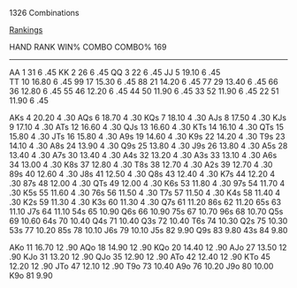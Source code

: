 1326 Combinations

[Rankings](https://www.gamblingsites.org/poker/texas-holdem/starting-hand-rankings/)

HAND   RANK    WIN%      COMBO    COMBO%
       169
----   ----    ----      -----    ------
AA      1       31          6       .45
KK      2       26          6       .45
QQ      3       22          6       .45
JJ      5       19.10       6       .45        
TT      10      16.80       6       .45
99      17      15.30       6       .45
88      21      14.20       6       .45
77      29      13.40       6       .45
66      36      12.80       6       .45
55      46      12.20       6       .45
44      50      11.90       6       .45
33      52      11.90       6       .45
22      51      11.90       6       .45

AKs     4       20.20       4       .30
AQs     6       18.70       4       .30
KQs     7       18.10       4       .30
AJs     8       17.50       4       .30
KJs     9       17.10       4       .30
ATs     12      16.60       4       .30
QJs     13      16.60       4       .30
KTs     14      16.10       4       .30
QTs     15      15.80       4       .30
JTs     16      15.80       4       .30
A9s     19      14.60       4       .30
K9s     22      14.20       4       .30
T9s     23      14.10       4       .30
A8s     24      13.90       4       .30
Q9s     25      13.80       4       .30
J9s     26      13.80       4       .30
A5s     28      13.40       4       .30
A7s     30      13.40       4       .30
A4s     32      13.20       4       .30
A3s     33      13.10       4       .30 
A6s     34      13.00       4       .30
K8s     37      12.80       4       .30
T8s     38      12.70       4       .30
A2s     39      12.70       4       .30
89s     40      12.60       4       .30
J8s     41      12.50       4       .30
Q8s     43      12.40       4       .30
K7s     44      12.20       4       .30
87s     48      12.00       4       .30
QTs     49      12.00       4       .30
K6s     53      11.80       4       .30
97s     54      11.70       4       .30
K5s     55      11.60       4       .30
76s     56      11.50       4       .30
T7s     57      11.50       4       .30
K4s     58      11.40       4       .30
K2s     59      11.30       4       .30
K3s     60      11.30       4       .30
Q7s     61      11.20
86s     62      11.20
65s     63      11.10
J7s     64      11.10
54s     65      10.90
Q6s     66      10.90
75s     67      10.70
96s     68      10.70
Q5s     69      10.60
64s     70      10.40
Q4s     71      10.40
Q3s     72      10.40
T6s     74      10.30
Q2s     75      10.30
53s     77      10.20
85s     78      10.10
J6s     79      10.10
J5s     82      9.90
Q9s     83      9.80
43s     84      9.80



AKo     11      16.70       12      .90
AQo     18      14.90       12      .90
KQo     20      14.40       12      .90
AJo     27      13.50       12      .90
KJo     31      13.20       12      .90
QJo     35      12.90       12      .90
ATo     42      12.40       12      .90
KTo     45      12.20       12      .90
JTo     47      12.10       12      .90
T9o     73      10.40
A9o     76      10.20
J9o     80      10.00
K9o     81      9.90

